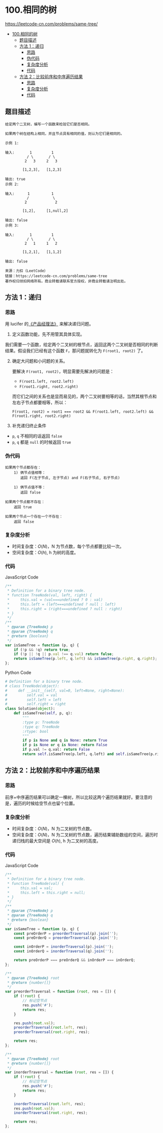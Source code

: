 # 100.相同的树

https://leetcode-cn.com/problems/same-tree/

- [100.相同的树](#100dot相同的树)
  - [题目描述](#题目描述)
  - [方法 1：递归](#方法-1递归)
    - [思路](#思路)
    - [伪代码](#伪代码)
    - [复杂度分析](#复杂度分析)
    - [代码](#代码)
  - [方法 2：比较前序和中序遍历结果](#方法-2比较前序和中序遍历结果)
    - [思路](#思路-1)
    - [复杂度分析](#复杂度分析-1)
    - [代码](#代码-1)

## 题目描述

```
给定两个二叉树，编写一个函数来检验它们是否相同。

如果两个树在结构上相同，并且节点具有相同的值，则认为它们是相同的。

示例 1:

输入:       1         1
          / \       / \
         2   3     2   3

        [1,2,3],   [1,2,3]

输出: true
示例 2:

输入:      1          1
          /           \
         2             2

        [1,2],     [1,null,2]

输出: false
示例 3:

输入:       1         1
          / \       / \
         2   1     1   2

        [1,2,1],   [1,1,2]

输出: false

来源：力扣（LeetCode）
链接：https://leetcode-cn.com/problems/same-tree
著作权归领扣网络所有。商业转载请联系官方授权，非商业转载请注明出处。
```

## 方法 1：递归

### 思路

用 lucifer 的[《产品经理法》](https://github.com/leetcode-pp/91alg-1/issues/32#issuecomment-643620727) 来解决递归问题。

1. 定义函数功能，先不用管其具体实现。

我们需要一个函数，给定两个二叉树的根节点，返回这两个二叉树是否相同的判断结果。假设我们已经有这个函数 `F`，那问题就转化为 `F(root1, root2)` 了。

2. 确定大问题和小问题的关系。

    要解决 `F(root1, root2)`，明显需要先解决的问题是：

    - `F(root1.left, root2.left)`
    - `F(root1.right, root2.right)`

    而它们之间的关系也是显而易见的，两个二叉树要相等的话，当然其根节点和左右子节点都要相等，所以：

    `F(root1, root2) = root1 === root2 && F(root1.left, root2.left) && F(root1.right, root2.right)`

3. 补充递归终止条件

-   `p`, `q` 不相同的话返回 `false`
-   `p`, `q` 都是 `null` 的时候返回 `true`

### 伪代码

```
如果两个节点都存在：
    1) 俩节点值相等：
       返回 F(左子节点, 左子节点) and F(右子节点, 右子节点)

    1) 俩节点值不等：
       返回 false

如果两个节点都不存在：
    返回 true

如果两个节点一个存在一个不存在：
    返回 false
```

### 复杂度分析

-   时间复杂度：$O(N)$，N 为节点数，每个节点都要比较一次。
-   空间复杂度：$O(h)$, h 为树的高度。

### 代码

JavaScript Code

```js
/**
 * Definition for a binary tree node.
 * function TreeNode(val, left, right) {
 *     this.val = (val===undefined ? 0 : val)
 *     this.left = (left===undefined ? null : left)
 *     this.right = (right===undefined ? null : right)
 * }
 */
/**
 * @param {TreeNode} p
 * @param {TreeNode} q
 * @return {boolean}
 */
var isSameTree = function (p, q) {
    if (!p && !q) return true;
    if (!p || !q || p.val !== q.val) return false;
    return isSameTree(p.left, q.left) && isSameTree(p.right, q.right);
};
```

Python Code

```py
# Definition for a binary tree node.
# class TreeNode(object):
#     def __init__(self, val=0, left=None, right=None):
#         self.val = val
#         self.left = left
#         self.right = right
class Solution(object):
    def isSameTree(self, p, q):
        """
        :type p: TreeNode
        :type q: TreeNode
        :rtype: bool
        """
        if p is None and q is None: return True
        if p is None or q is None: return False
        if p.val != q.val: return False
        return self.isSameTree(p.left, q.left) and self.isSameTree(p.right, q.right)
```

## 方法 2：比较前序和中序遍历结果

### 思路

前序+中序遍历结果可以确定一棵树，所以比较这两个遍历结果就好。要注意的是，遍历的时候给空节点也留个位置。

### 复杂度分析

-   时间复杂度：$O(N)$，N 为二叉树的节点数。
-   空间复杂度：$O(N)$，N 为二叉树的节点数，遍历结果辅助数组的空间，遍历时递归栈的最大空间是 $O(h)$, h 为二叉树的高度。

### 代码

JavaScript Code

```js
/**
 * Definition for a binary tree node.
 * function TreeNode(val) {
 *     this.val = val;
 *     this.left = this.right = null;
 * }
 */
/**
 * @param {TreeNode} p
 * @param {TreeNode} q
 * @return {boolean}
 */
var isSameTree = function (p, q) {
    const preOrderP = preorderTraversal(p).join('');
    const preOrderQ = preorderTraversal(q).join('');

    const inOrderP = inorderTraversal(p).join('');
    const inOrderQ = inorderTraversal(q).join('');

    return preOrderP === preOrderQ && inOrderP === inOrderQ;
};

/**
 * @param {TreeNode} root
 * @return {number[]}
 */
var preorderTraversal = function (root, res = []) {
    if (!root) {
        // 标记空节点
        res.push('#');
        return res;
    }

    res.push(root.val);
    preorderTraversal(root.left, res);
    preorderTraversal(root.right, res);

    return res;
};

/**
 * @param {TreeNode} root
 * @return {number[]}
 */
var inorderTraversal = function (root, res = []) {
    if (!root) {
        // 标记空节点
        res.push('#');
        return res;
    }

    inorderTraversal(root.left, res);
    res.push(root.val);
    inorderTraversal(root.right, res);

    return res;
};
```
